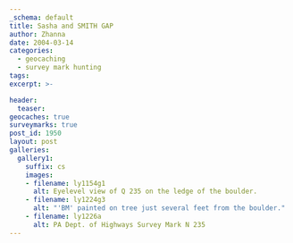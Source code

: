```yaml
---
_schema: default
title: Sasha and SMITH GAP
author: Zhanna
date: 2004-03-14
categories:
  - geocaching
  - survey mark hunting
tags:
excerpt: >- 

header:
  teaser:
geocaches: true
surveymarks: true
post_id: 1950
layout: post
galleries:
  gallery1:
    suffix: cs
    images:
    - filename: ly1154g1
      alt: Eyelevel view of Q 235 on the ledge of the boulder.
    - filename: ly1224g3
      alt: "'BM' painted on tree just several feet from the boulder."
    - filename: ly1226a
      alt: PA Dept. of Highways Survey Mark N 235     
---
```



